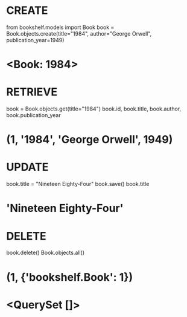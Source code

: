 # CREATE
from bookshelf.models import Book
book = Book.objects.create(title="1984", author="George Orwell", publication_year=1949)
# <Book: 1984>

# RETRIEVE
book = Book.objects.get(title="1984")
book.id, book.title, book.author, book.publication_year
# (1, '1984', 'George Orwell', 1949)

# UPDATE
book.title = "Nineteen Eighty-Four"
book.save()
book.title
# 'Nineteen Eighty-Four'

# DELETE
book.delete()
Book.objects.all()
# (1, {'bookshelf.Book': 1})
# <QuerySet []>

